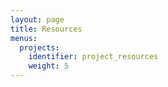 ```yaml
---
layout: page
title: Resources
menus: 
  projects:
    identifier: project_resources
    weight: 5
---
```

